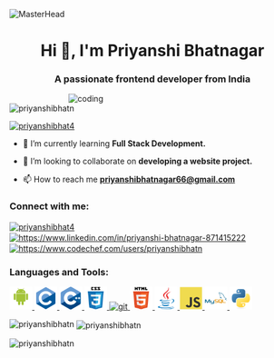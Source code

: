 ![MasterHead](https://user-images.githubusercontent.com/73031725/137603046-43e832a8-6c63-4083-bfa2-80530f7fbfdc.gif)
<h1 align="center">Hi 👋, I'm Priyanshi Bhatnagar</h1>
<h3 align="center">A passionate frontend developer from India</h3>
<img align="right" alt="coding" width="400" src="https://user-images.githubusercontent.com/81975567/213871187-5f4af020-4be1-4f17-baa2-0a0b3e2909c2.gif"


<p align="left"> <img src="https://komarev.com/ghpvc/?username=priyanshibhatn&label=Profile%20views&color=0e75b6&style=flat" alt="priyanshibhatn" /> </p>

<p align="left"> <a href="https://twitter.com/priyanshibhat4" target="blank"><img src="https://img.shields.io/twitter/follow/priyanshibhat4?logo=twitter&style=for-the-badge" alt="priyanshibhat4" /></a> </p>

- 🌱 I’m currently learning **Full Stack Development.**

- 👯 I’m looking to collaborate on **developing a website project.**

- 📫 How to reach me **priyanshibhatnagar66@gmail.com**

<h3 align="left">Connect with me:</h3>
<p align="left">
<a href="https://twitter.com/priyanshibhat4" target="blank"><img align="center" src="https://raw.githubusercontent.com/rahuldkjain/github-profile-readme-generator/master/src/images/icons/Social/twitter.svg" alt="priyanshibhat4" height="30" width="40" /></a>
<a href="https://linkedin.com/in/https://www.linkedin.com/in/priyanshi-bhatnagar-871415222" target="blank"><img align="center" src="https://raw.githubusercontent.com/rahuldkjain/github-profile-readme-generator/master/src/images/icons/Social/linked-in-alt.svg" alt="https://www.linkedin.com/in/priyanshi-bhatnagar-871415222" height="30" width="40" /></a>
<a href="https://www.codechef.com/users/https://www.codechef.com/users/priyanshibhatn" target="blank"><img align="center" src="https://cdn.jsdelivr.net/npm/simple-icons@3.1.0/icons/codechef.svg" alt="https://www.codechef.com/users/priyanshibhatn" height="30" width="40" /></a>
</p>

<h3 align="left">Languages and Tools:</h3>
<p align="left"> <a href="https://developer.android.com" target="_blank" rel="noreferrer"> <img src="https://raw.githubusercontent.com/devicons/devicon/master/icons/android/android-original-wordmark.svg" alt="android" width="40" height="40"/> </a> <a href="https://www.cprogramming.com/" target="_blank" rel="noreferrer"> <img src="https://raw.githubusercontent.com/devicons/devicon/master/icons/c/c-original.svg" alt="c" width="40" height="40"/> </a> <a href="https://www.w3schools.com/cpp/" target="_blank" rel="noreferrer"> <img src="https://raw.githubusercontent.com/devicons/devicon/master/icons/cplusplus/cplusplus-original.svg" alt="cplusplus" width="40" height="40"/> </a> <a href="https://www.w3schools.com/css/" target="_blank" rel="noreferrer"> <img src="https://raw.githubusercontent.com/devicons/devicon/master/icons/css3/css3-original-wordmark.svg" alt="css3" width="40" height="40"/> </a> <a href="https://git-scm.com/" target="_blank" rel="noreferrer"> <img src="https://www.vectorlogo.zone/logos/git-scm/git-scm-icon.svg" alt="git" width="40" height="40"/> </a> <a href="https://www.w3.org/html/" target="_blank" rel="noreferrer"> <img src="https://raw.githubusercontent.com/devicons/devicon/master/icons/html5/html5-original-wordmark.svg" alt="html5" width="40" height="40"/> </a> <a href="https://www.java.com" target="_blank" rel="noreferrer"> <img src="https://raw.githubusercontent.com/devicons/devicon/master/icons/java/java-original.svg" alt="java" width="40" height="40"/> </a> <a href="https://developer.mozilla.org/en-US/docs/Web/JavaScript" target="_blank" rel="noreferrer"> <img src="https://raw.githubusercontent.com/devicons/devicon/master/icons/javascript/javascript-original.svg" alt="javascript" width="40" height="40"/> </a>  <a href="https://www.mysql.com/" target="_blank" rel="noreferrer"> <img src="https://raw.githubusercontent.com/devicons/devicon/master/icons/mysql/mysql-original-wordmark.svg" alt="mysql" width="40" height="40"/> </a> <a href="https://www.python.org" target="_blank" rel="noreferrer"> <img src="https://raw.githubusercontent.com/devicons/devicon/master/icons/python/python-original.svg" alt="python" width="40" height="40"/> </a> </p>

<p><img align="left" src="https://github-readme-stats.vercel.app/api/top-langs?username=priyanshibhatn&show_icons=true&locale=en&layout=compact" alt="priyanshibhatn" /></p>

<p>&nbsp;<img align="center" src="https://github-readme-stats.vercel.app/api?username=priyanshibhatn&show_icons=true&locale=en" alt="priyanshibhatn" /></p>

<p><img align="center" src="https://github-readme-streak-stats.herokuapp.com/?user=priyanshibhatn&" alt="priyanshibhatn" /></p>

